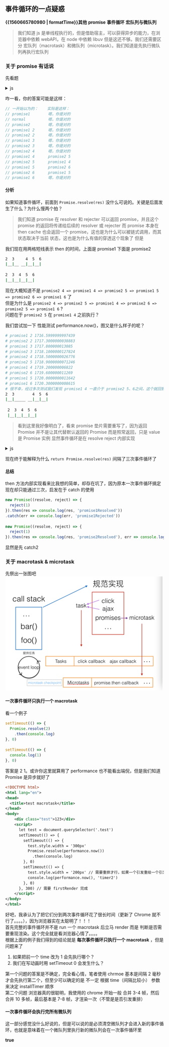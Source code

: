## 事件循环的一点疑惑

<b class="update-time">{{1560665780980 | formatTime}}</b><b class="type">其他</b>
<b class='kw'>promise</b> <b class='kw'>事件循环</b> <b class='kw'>宏队列与微队列</b>

> 我们知道 js 是单线程执行的，但是借助宿主，可以获得异步的能力，在浏览器中依赖 webAPI，在 node 中依赖 libuv
但是这还不够。我们还需要区分 宏队列（macrotask）和微队列（microtask）。我们知道是先执行微队列再执行宏队列

### 关于 promise 有话说

先看题

<details>
  <summary>js</summary>

  ```js
  new Promise(resolve => {
    console.log('promise1')
    resolve(1)
  }).then(res => {
    console.log('promise1', ++res)
    return res
  }).then(res => {
    console.log('promise1', ++res)
    return Promise.resolve(res) // 注意这里不一样
  }).then(res => {
    console.log('promise1', ++res)
    return res
  }).then(res => {
    console.log('promise1', ++res)
    return res
  }).then(res => {
    console.log('promise1', ++res)
    return res
  })

  console.log('normal')

  new Promise(resolve => {
    console.log('promise2')
    resolve(1)
  }).then(res => {
    console.log('promise2', ++res)
    return res
  }).then(res => {
    console.log('promise2', ++res)
    return res
  }).then(res => {
    console.log('promise2', ++res)
    return res
  }).then(res => {
    console.log('promise2', ++res)
    return res
  }).then(res => {
    console.log('promise2', ++res)
    return res
  })
  ```

</details>


咋一看，你的答案可能是这样：

```js
// 一开始以为的：    实际是这样：
// promise1        嗯，你是对的
// normal          嗯，你是对的
// promise2        嗯，你是对的
// promise1 2      嗯，你是对的
// promise2 2      嗯，你是对的
// promise1 3      嗯，你是对的
// promise2 3      嗯，你是对的
// promise2 4      嗯，你是对的
// promise1 4      promise2 5
// promise2 5      promise1 4
// promise1 5      promise2 6
// promise2 6      promise1 5
// promise1 6      嗯，你是对的
```

#### 分析

如果知道事件循环，前面到 `Promise.resolve(res)` 没什么可说的。关键是后面发生了什么？为什么慢两个拍？

> 我们知道 promise 在 resolver 和 rejecter 可以返回 promise，并且这个 promise 的返回将传递给后续的 resolver 或 rejecter
而 promise 本身在 then cache 也会返回一个 promise，这也是为什么可以被链式调用，而其状态取决于当前 状态，这也是为什么有值的穿透这个现象了
但是

我们现在用两格短线表示 then 的时间，上面是 promise1 下面是 promise2

```sh
2  3     4  5  6
|__|__ __|__|__|

2  3  4  5  6
|__|__|__|__|
```

现在大概知道不是 `promise2 4 => promise1 4 => promise2 5 => promise1 5 => promise2 6 => promise1 6` 了  
但是为什么是 `promise2 4 => promise2 5 => promise1 4 => promise2 6 => promise2 5 => promise1 6` ?  
问题在于 `promise2 5` 在 `promise1 4` 之前执行？  

我们尝试加一下 性能测试 performance.now()，图又是什么样子的呢？

```sh
# promise1 2 1716.5999999997439
# promise2 2 1717.3000000038883
# promise1 3 1717.800000013085
# promise2 3 1718.1000000127824
# promise2 4 1718.5000000026776
# promise2 5 1718.9000000071246
# promise1 4 1719.200000006822
# promise2 6 1719.600000011269
# promise1 5 1720.0000000011642
# promise1 6 1720.3000000008615
# 很不幸，经过多次测试我们发现 promise1 4 一直介于 promise2 5、6之间，这个就回到事件循环本质上了，每一个 then 都是在微队列的一个切片上，不会重合，所以上面的图如下：
2  3        4  5  6
|__|_____ __|__|__|

 2  3  4  5  6
 |__|__|__|__|
```

> 看到这里我好像明白了，看来 promise 垫片需要重写了，因为返回 Promise 并不是让其代替默认返回的 Promise 而是照常返回，只是 value 是 Promise 实例
显然事件循环是在 resolve reject 内部实现

<details>
  <summary>js</summary>

  ```js
  Promise.resolve = function(result) {
    return new Promise(resolve => {
      if (result && result.constructor === Promise) {
        result.then(resolve)
      } else {
        resolve(result)
      }
    })
  }

  Promise.prototype.then = function(fn, fn2) {
    // 省略状态判断
    return Promise.resolve(fn(this.data))
  }

  // 可能还是懵的，那我们再来看 返回 Promise.resolve(res)即 result就是 Promise.resolve(res)
  Promise.resolve = function(result) {
    return new Promise(resolve => {
      if (result && result.constructor === Promise) {
        // Promise.resolve(res).then(resolve)
        let pro = Promise.resolve(res) // Promise.resolve 内部调用一次 resolve
        pro.then(fn) // then 内部调用 Promise.resolve, Promise.resolve 调用 resolve 两次了
        // 这里 fn 就是 resolve 一共三次，所以间隔了三次事件循环
      } else {
        resolve(result)
      }
    })
  }
  ```

</details>

现在终于能解释为什么 `return Promise.resolve(res)` 间隔了三次事件循环了

#### 总结

then 方法内部实现看来比我想的简单，却存在坑了，因为原本一次事件循环搞定现在却只能通过三次，启发在于 catch 的使用

```js
new Promise((resolve, reject) => {
  reject(1)
}).then(res => console.log(res, 'promise1Resolved'))
.catch(err => console.log(err, 'promise1Rejected'))

new Promise((resolve, reject) => {
  reject(1)
}).then(res => console.log(res, 'promise2Resolved'), err => console.log(err, 'promise2Rejected'))
```

显然是先 catch2

### 关于 macrotask & microtask

先祭出一张图吧  
<img src="../assets/imgs/eventLoop.jpg" width="500px" />

#### 一次事件循环只执行一个 macrotask

看一个例子

```js
setTimeout(() => {
  Promise.resolve(2)
    .then(console.log)
}, 0)

setTimeout(() => {
  console.log(1)
}, 0)
```

答案是 2 1。或许你这里就算用了 performance 也不能看出端倪，但是我们知道 Promise 是异步就好了

```xml
<!DOCTYPE html>
<html lang="en">
<head>
  <title>test macrotask</title>
</head>
<body>
    <div class="test">123</div>
    <script>
      let test = document.querySelector('.test')
      setTimeout(() => {
        setTimeout(() => {
          test.style.width = '300px'
          Promise.resolve(performance.now())
            .then(console.log)
        }, 0)
        setTimeout(() => {
          test.style.width = '200px' // 需要重排才行，如果一个引发重绘一个引发重排也不会 render
          console.log(performance.now(), 'timer2')
        }, 0)
      }, 300) // 需要 firstRender 完成
    </script>
</body>
</html>
```

好吧，我承认为了把它们分到两次事件循环花了很长时间（更新了 Chrome 就不行了。。。。），因为浏览器实在太聪明了！！！  
首先完整的事件循环并不是 run 一个 macrotask 后立马 render 而是 判断是否需要重现渲染。这个完全就是看浏览器心情了。。。。  
根据上面的例子我们得到的结论就是 **每次事件循环只执行一个 macrotask** ，但是问题来了

1. 如果把前一个 time 改为 1 会先执行哪个？
2. 我们在写动画时用 setTimeout 0 会发生什么？

第一个问题的答案是不确定，完全看心情，笔者使用 chrmoe 基本是间隔 2 毫秒才会先执行第二个，但至少可以确定的是 不一定 根据 time（间隔比较小） 参数来决定 installTimer 顺序  
第二个问题 浏览器真的很聪明，我使用的 chrome 开始一般 合并 3-4 帧，然后 合并 10 多帧，最后基本是 7-8 帧，才渲染一次（不管是是否引发重排）

#### 一次事件循环会执行完所有微队列

这一部分感觉没什么好说的，但是可以说的是必须清空微队列才会进入新的事件循环，也就是意味着在一个微队列里执行新的微队列会在一次事件循环里

<b class="show-blog">true</b>
